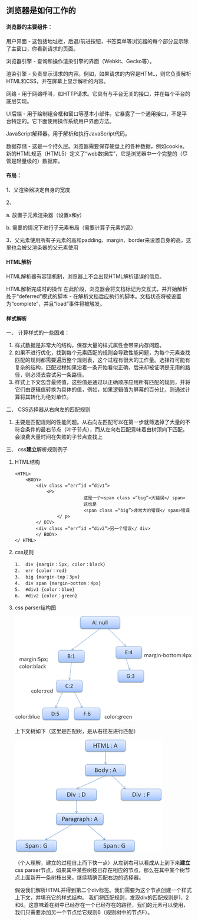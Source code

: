 ##	浏览器是如何工作的


####	浏览器的主要组件：

用户界面 - 这包括地址栏，后退/前进按钮，书签菜单等浏览器的每个部分显示除了主窗口，你看到请求的页面。

浏览器引擎 - 查询和操作渲染引擎的界面（Webkit、Gecko等）。

渲染引擎 - 负责显示请求的内容。例如，如果请求的内容是HTML，则它负责解析HTML和CSS，并在屏幕上显示解析的内容。

网络 - 用于网络呼叫，如HTTP请求。它具有与平台无关的接口，并在每个平台的底层实现。

UI后端 - 用于绘制组合框和窗口等基本小部件。它暴露了一个通用接口，不是平台特定的。它下面使用操作系统用户界面方法。

JavaScript解释器。用于解析和执行JavaScript代码。

数据存储 - 这是一个持久层。浏览器需要保存硬盘上的各种数据，例如cookie。新的HTML规范（HTML5）定义了“web数据库”，它是浏览器中一个完整的（尽管是轻量级的）数据库。	

####	布局：

1、父渲染器决定自身的宽度

2、	

a.	放置子元素渲染器（设置x和y）

b.	需要的情况下进行子元素布局（需要计算子元素的高）

3、父元素使用所有子元素的高和padding、margin、border来设置自身的高，这里也会被父渲染器的父元素使用

####	HTML解析

HTML解析器有容错机制，浏览器上不会出现HTML解析错误的信息。
	
HTML解析完成时的操作
在此阶段，浏览器会将文档标记为交互式，并开始解析处于“deferred”模式的脚本 - 在解析文档后应执行的脚本。文档状态将被设置为“complete”，并且“load”事件将被触发。

####	样式解析
	
一、	计算样式的一些困难：

1. 样式数据是非常大的结构，保存大量的样式属性会带来内存问题。
2. 如果不进行优化，找到每个元素匹配的规则会导致性能问题，为每个元素查找匹配的规则都需要遍历整个规则表，这个过程有很大的工作量。选择符可能有复杂的结构，匹配过程如果沿着一条开始看似正确，后来却被证明是无用的路径，则必须去尝试另一条路径。
3. 样式上下文包含最终值，这些值是通过以正确顺序应用所有匹配的规则，并将它们由逻辑值转换为具体的值，例如，如果逻辑值为屏幕的百分比，则通过计算将其转化为绝对单位。

二、	CSS选择器从右向左的匹配规则

1.	主要是匹配规则的性能问题。从右向左匹配可以在第一步就筛选掉了大量的不符合条件的最右节点（叶子节点），而从左向右匹配意味着由树顶向下匹配，会浪费大量时间在失败的子节点查找上

三、	css**建立**解析规则例子

1.	HTML结构

		<HTML>
			<BODY>
				<div class =“err”id =“div1”>
					<P>
		                          这是一个<span class =“big”>大错误</ span>
		                          这也是
		                          <span class =“big”>非常大的错误</ span>错误
		        		</ p>
				</ DIV>
				<div class =“err”id =“div2”>另一个错误</ div>
		    	</ BODY>
		</ HTML>

2.	css规则

		1.	div {margin：5px; color：black}
		2.	err {color：red}
		3.	big {margin-top：3px}
		4.	div span {margin-bottom：4px}
		5.	#div1 {color：blue}
		6.	#div2 {color：green}

3.	css parser结构图	
	
	![css样式表解析后的树结构图](how-browser-work/image001.png)

	上下文树如下（这里是匹配树，是从右往左进行匹配）
	
	![](how-browser-work/image002.png)

	（个人理解，建立的过程自上而下快一点）从左到右可以看成从上到下来**建立**css parser节点，如果其中某些树枝已存在相应的节点，那么在其中某个树节点上面新开一条树枝出来，继续精确匹配右边的选择器。

	假设我们解析HTML并得到第二个div标签。我们需要为这个节点创建一个样式上下文，并填充它的样式结构。 我们将匹配规则，发现div的匹配规则是1，2和6。这意味着在树中已经存在一个已经存在的路径，我们的元素可以使用，我们只需要添加另一个节点给它规则6（规则树中的节点F）。